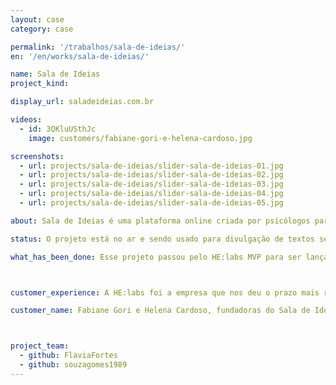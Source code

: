 ```yaml
---
layout: case
category: case

permalink: '/trabalhos/sala-de-ideias/'
en: '/en/works/sala-de-ideias/'

name: Sala de Ideias
project_kind:

display_url: saladeideias.com.br

videos:
  - id: 3QKluUSthJc
    image: customers/fabiane-gori-e-helena-cardoso.jpg 

screenshots:
  - url: projects/sala-de-ideias/slider-sala-de-ideias-01.jpg
  - url: projects/sala-de-ideias/slider-sala-de-ideias-02.jpg
  - url: projects/sala-de-ideias/slider-sala-de-ideias-03.jpg
  - url: projects/sala-de-ideias/slider-sala-de-ideias-04.jpg
  - url: projects/sala-de-ideias/slider-sala-de-ideias-05.jpg

about: Sala de Ideias é uma plataforma online criada por psicólogos para lhe inspirar a ter uma vida com mais satisfação e equilíbrio. Conhecimentos e experiências são compartilhadas semanalmente através de textos.

status: O projeto está no ar e sendo usado para divulgação de textos semanalmente.

what_has_been_done: Esse projeto passou pelo HE:labs MVP para ser lançado e hoje está no Help. É um exemplo de alguém que lançou sua ideia com a gente e escolheu manter seu projeto nas mãos dos nossos profissionais.



customer_experience: A HE:labs foi a empresa que nos deu o prazo mais rápido dentro do mercado, sem perder a qualidade. Colocar um site funcionando em apenas três dias, realmente é uma missão alem do esperado, a gente nunca viu isso antes. O trabalho foi perfeito, eles conseguiram captar e desenvolver tudo que a gente queria passar para o nosso projeto.

customer_name: Fabiane Gori e Helena Cardoso, fundadoras do Sala de Ideias.



project_team:
  - github: FlaviaFortes
  - github: souzagomes1989
---
```

